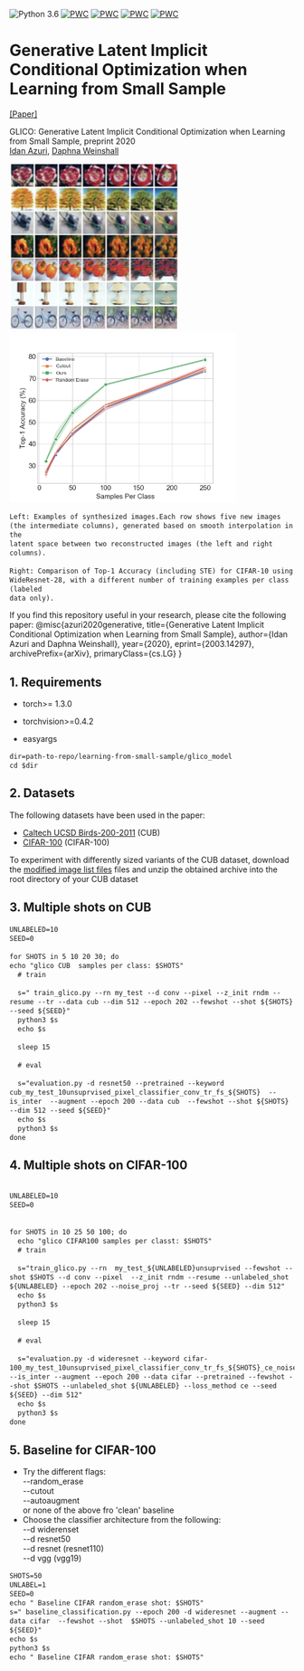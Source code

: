 ![Python 3.6](https://img.shields.io/badge/python-3.6-green.svg) 
[![PWC](https://img.shields.io/endpoint.svg?url=https://paperswithcode.com/badge/learning-from-small-data-through-sampling-an/small-data-on-cifar-100-1000-labels-1)](https://paperswithcode.com/sota/small-data-on-cifar-100-1000-labels-1?p=learning-from-small-data-through-sampling-an)
[![PWC](https://img.shields.io/endpoint.svg?url=https://paperswithcode.com/badge/learning-from-small-data-through-sampling-an/small-data-on-cub-200-2011-30-samples-per-1)](https://paperswithcode.com/sota/small-data-on-cub-200-2011-30-samples-per-1?p=learning-from-small-data-through-sampling-an)
[![PWC](https://img.shields.io/endpoint.svg?url=https://paperswithcode.com/badge/learning-from-small-data-through-sampling-an/small-data-on-cub-200-2011-5-samples-per-1)](https://paperswithcode.com/sota/small-data-on-cub-200-2011-5-samples-per-1?p=learning-from-small-data-through-sampling-an)
[![PWC](https://img.shields.io/endpoint.svg?url=https://paperswithcode.com/badge/learning-from-small-data-through-sampling-an/small-data-image-classification-on-cifar-10-1)](https://paperswithcode.com/sota/small-data-image-classification-on-cifar-10-1?p=learning-from-small-data-through-sampling-an)
# Generative Latent Implicit Conditional Optimization when Learning from Small Sample
[[Paper]](https://arxiv.org/abs/2003.14297)

GLICO: Generative Latent Implicit Conditional Optimization when Learning from Small Sample, preprint 2020 <br>
[Idan Azuri](https://www.linkedin.com/in/idan-a-aa572294/), [Daphna Weinshall](https://www.cse.huji.ac.il/~daphna/) <br>

<img src="figs/cifar_inter_v2.png" width="300" /> <img src="figs/cifar10_plot.png" width="400" />

    Left: Examples of synthesized images.Each row shows five new images
    (the intermediate columns), generated based on smooth interpolation in the
    latent space between two reconstructed images (the left and right columns).

    Right: Comparison of Top-1 Accuracy (including STE) for CIFAR-10 using
    WideResnet-28, with a different number of training examples per class (labeled
    data only). 



If you find this repository useful in your research, please cite the following paper:
@misc{azuri2020generative,
    title={Generative Latent Implicit Conditional Optimization when Learning from Small Sample},
    author={Idan Azuri and Daphna Weinshall},
    year={2020},
    eprint={2003.14297},
    archivePrefix={arXiv},
    primaryClass={cs.LG}
}

## 1. Requirements
* torch>= 1.3.0

* torchvision>=0.4.2

* easyargs


```console
dir=path-to-repo/learning-from-small-sample/glico_model
cd $dir
```


## 2. Datasets

The following datasets have been used in the paper:

- [Caltech UCSD Birds-200-2011][1] (CUB)
- [CIFAR-100][2] (CIFAR-100)

To experiment with differently sized variants of the CUB dataset, download the [modified image list files][3] files and unzip the obtained archive into the root directory of your CUB dataset
## 3.  Multiple shots on CUB



```console
UNLABELED=10
SEED=0

for SHOTS in 5 10 20 30; do
echo "glico CUB  samples per class: $SHOTS"
  # train

  s=" train_glico.py --rn my_test --d conv --pixel --z_init rndm --resume --tr --data cub --dim 512 --epoch 202 --fewshot --shot ${SHOTS} --seed ${SEED}"
  python3 $s
  echo $s

  sleep 15

  # eval

  s="evaluation.py -d resnet50 --pretrained --keyword  cub_my_test_10unsuprvised_pixel_classifier_conv_tr_fs_${SHOTS}  --is_inter  --augment --epoch 200 --data cub  --fewshot --shot ${SHOTS} --dim 512 --seed ${SEED}"
  echo $s
  python3 $s
done
```
## 4. Multiple shots on CIFAR-100
```console

UNLABELED=10
SEED=0


for SHOTS in 10 25 50 100; do
  echo "glico CIFAR100 samples per classt: $SHOTS"
  # train

  s="train_glico.py --rn  my_test_${UNLABELED}unsuprvised --fewshot --shot $SHOTS --d conv --pixel  --z_init rndm --resume --unlabeled_shot ${UNLABELED} --epoch 202 --noise_proj --tr --seed ${SEED} --dim 512"
  echo $s
  python3 $s

  sleep 15

  # eval

  s="evaluation.py -d wideresnet --keyword cifar-100_my_test_10unsuprvised_pixel_classifier_conv_tr_fs_${SHOTS}_ce_noise_proj --is_inter --augment --epoch 200 --data cifar --pretrained --fewshot --shot $SHOTS --unlabeled_shot ${UNLABELED} --loss_method ce --seed ${SEED} --dim 512"
  echo $s
  python3 $s
done
```

## 5. Baseline for CIFAR-100 
* Try the different flags: <br /> 
--random_erase<br /> 
--cutout<br /> 
--autoaugment <br /> 
or none of the above fro 'clean' baseline
* Choose the classifier architecture from the following: 
<br /> --d widerenset
<br /> --d resnet50
<br /> --d resnet (resnet110)
<br /> --d vgg (vgg19)
 ```
SHOTS=50
UNLABEL=1
SEED=0
echo " Baseline CIFAR random_erase shot: $SHOTS"
 s=" baseline_classification.py --epoch 200 -d wideresnet --augment --data cifar  --fewshot --shot  $SHOTS --unlabeled_shot 10 --seed ${SEED}"
echo $s
python3 $s
echo " Baseline CIFAR random_erase shot: $SHOTS"

```
[1]: http://www.vision.caltech.edu/visipedia/CUB-200-2011.html
[2]: https://www.cs.toronto.edu/~kriz/cifar.html
[3]: https://github.com/cvjena/semantic-embeddings/releases/download/v1.2.0/cub-subsampled-splits.zip
